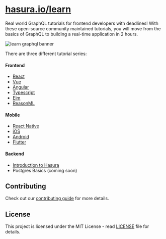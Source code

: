 # [hasura.io/learn](https://hasura.io/learn)

Real world GraphQL tutorials for frontend developers with deadlines!
With these open-source community maintained tutorials, you will move from the basics of GraphQL to building a real-time application in 2 hours.

![learn graphql banner](https://storage.googleapis.com/graphql-engine-cdn.hasura.io/learn-hasura/assets/homepage/learn-banner.png)

There are three different tutorial series:

#### Frontend

- [React](https://hasura.io/learn/graphql/react)
- [Vue](https://hasura.io/learn/graphql/vue)
- [Angular](https://hasura.io/learn/graphql/angular-apollo)
- [Typescript](https://hasura.io/learn/graphql/typescript-react-apollo)
- [Elm](https://hasura.io/learn/graphql/elm-graphql)
- [ReasonML](https://hasura.io/learn/graphql/reason-react-apollo)

#### Mobile

- [React Native](https://hasura.io/learn/graphql/react-native)
- [iOS](https://hasura.io/learn/graphql/ios)
- [Android](https://hasura.io/learn/graphql/android)
- [Flutter](https://hasura.io/learn/graphql/flutter-graphql)

#### Backend

- [Introduction to Hasura](https://hasura.io/learn/graphql/hasura)
- Postgres Basics (coming soon)

## Contributing

Check out our [contributing guide](CONTRIBUTING.md) for more details.

## License
This project is licensed under the MIT License - read [LICENSE](LICENSE) file for details.
